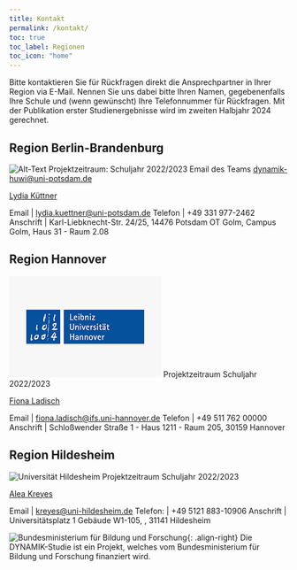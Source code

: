 ```yaml
---
title: Kontakt
permalink: /kontakt/
toc: true
toc_label: Regionen
toc_icon: "home"
---
```


Bitte kontaktieren Sie für Rückfragen direkt die Ansprechpartner in Ihrer Region via E-Mail. Nennen Sie uns dabei bitte Ihren Namen, gegebenenfalls Ihre Schule und (wenn gewünscht) Ihre Telefonnummer für Rückfragen.
Mit der Publikation erster Studienergebnisse wird im zweiten Halbjahr 2024 gerechnet.

## Region Berlin-Brandenburg
[Logo Potsdam]: /assets/images/logos/Potsdam.jpg  "Universität Potsdam"
![Alt-Text][Logo Potsdam]
Projektzeitraum: Schuljahr 2022/2023
Email des Teams <dynamik-huwi@uni-potsdam.de>

[Lydia Küttner](mailto:dynamik-huwi@uni-potsdam.de)

Email | <lydia.kuettner@uni-potsdam.de> 
Telefon | +49 331 977-2462
Anschrift | Karl-Liebknecht-Str. 24/25, 14476 Potsdam OT Golm, Campus Golm, Haus 31 - Raum 2.08

## Region Hannover
![Leibniz Universität Hannover](/assets/images/logos/Hannover.png)
Projektzeitraum Schuljahr 2022/2023

[Fiona Ladisch](mailto:fiona.ladisch@ifs.uni-hannover.de)

Email | <fiona.ladisch@ifs.uni-hannover.de>
Telefon | +49 511 762 00000
Anschrift | Schloßwender Straße 1 - Haus 1211 - Raum 205, 30159 Hannover

## Region Hildesheim
![Universität Hildesheim](/assets/images/logos/Universität_Hildesheim_logo.svg.png)
Projektzeitraum Schuljahr 2022/2023

[Alea Kreyes](mailto:kreyes@uni-hildesheim.de)

Email | <kreyes@uni-hildesheim.de>
Telefon: | +49 5121 883-10906
Anschrift | Universitätsplatz 1 Gebäude W1-105, , 31141 Hildesheim


![Bundesministerium für Bildung und Forschung](/assets/images/logos/BmBF-Logo_kleiner_50.jpg){: .align-right}
Die DYNAMIK-Studie ist ein Projekt, welches vom Bundesministerium für Bildung und Forschung finanziert wird. 
